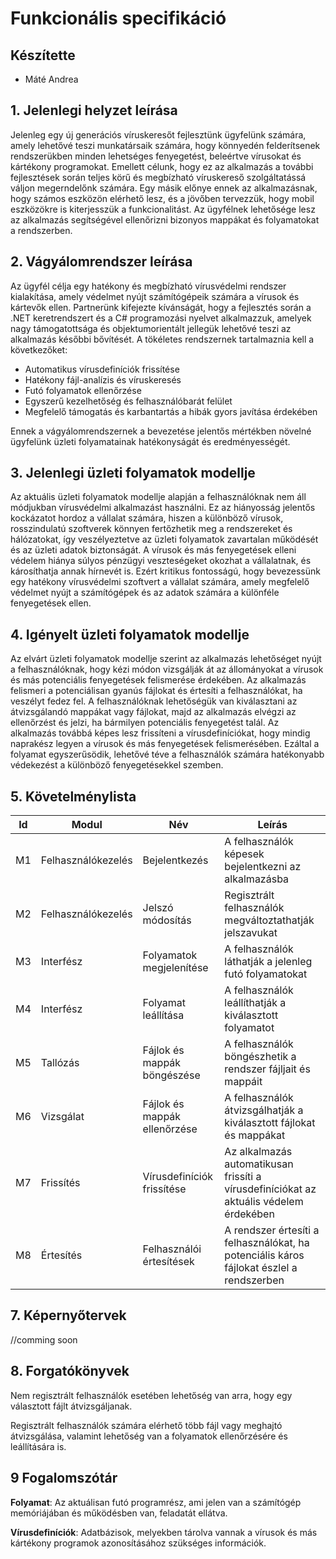 # Funkcionális specifikáció

## Készítette

- Máté Andrea

## 1. Jelenlegi helyzet leírása

Jelenleg egy új generációs víruskeresőt fejlesztünk ügyfelünk számára, amely lehetővé teszi munkatársaik számára, hogy könnyedén felderítsenek rendszerükben minden lehetséges fenyegetést, beleértve vírusokat és kártékony programokat. Emellett célunk, hogy ez az alkalmazás a további fejlesztések során teljes körű és megbízható víruskereső szolgáltatássá váljon megerndelőnk számára. Egy másik előnye ennek az alkalmazásnak, hogy számos eszközön elérhető lesz, és a jövőben tervezzük, hogy mobil eszközökre is kiterjesszük a funkcionalitást. Az ügyfélnek lehetősége lesz az alkalmazás segítségével ellenőrizni bizonyos mappákat és folyamatokat a rendszerben.

## 2. Vágyálomrendszer leírása

Az ügyfél célja egy hatékony és megbízható vírusvédelmi rendszer kialakítása, amely védelmet nyújt számítógépeik számára a vírusok és kártevők ellen. Partnerünk kifejezte kívánságát, hogy a fejlesztés során a .NET keretrendszert és a C# programozási nyelvet alkalmazzuk, amelyek nagy támogatottsága és objektumorientált jellegük lehetővé teszi az alkalmazás későbbi bővítését. A tökéletes rendszernek tartalmaznia kell a következőket:

 - Automatikus vírusdefiníciók frissítése
 - Hatékony fájl-analízis és víruskeresés
 - Futó folyamatok ellenőrzése
 - Egyszerű kezelhetőség és felhasználóbarát felület
 - Megfelelő támogatás és karbantartás a hibák gyors javítása érdekében

Ennek a vágyálomrendszernek a bevezetése jelentős mértékben növelné ügyfelünk üzleti folyamatainak hatékonyságát és eredményességét.

## 3. Jelenlegi üzleti folyamatok modellje

Az aktuális üzleti folyamatok modellje alapján a felhasználóknak nem áll módjukban vírusvédelmi alkalmazást használni. Ez az hiányosság jelentős kockázatot hordoz a vállalat számára, hiszen a különböző vírusok, rosszindulatú szoftverek könnyen fertőzhetik meg a rendszereket és hálózatokat, így veszélyeztetve az üzleti folyamatok zavartalan működését és az üzleti adatok biztonságát. A vírusok és más fenyegetések elleni védelem hiánya súlyos pénzügyi veszteségeket okozhat a vállalatnak, és károsíthatja annak hírnevét is. Ezért kritikus fontosságú, hogy bevezessünk egy hatékony vírusvédelmi szoftvert a vállalat számára, amely megfelelő védelmet nyújt a számítógépek és az adatok számára a különféle fenyegetések ellen.

## 4. Igényelt üzleti folyamatok modellje

Az elvárt üzleti folyamatok modellje szerint az alkalmazás lehetőséget nyújt a felhasználóknak, hogy kézi módon vizsgálják át az állományokat a vírusok és más potenciális fenyegetések felismerése érdekében. Az alkalmazás felismeri a potenciálisan gyanús fájlokat és értesíti a felhasználókat, ha veszélyt fedez fel. A felhasználóknak lehetőségük van kiválasztani az átvizsgálandó mappákat vagy fájlokat, majd az alkalmazás elvégzi az ellenőrzést és jelzi, ha bármilyen potenciális fenyegetést talál. Az alkalmazás továbbá képes lesz frissíteni a vírusdefiníciókat, hogy mindig naprakész legyen a vírusok és más fenyegetések felismerésében. Ezáltal a folyamat egyszerűsödik, lehetővé téve a felhasználók számára hatékonyabb védekezést a különböző fenyegetésekkel szemben.

## 5. Követelménylista

| Id | Modul | Név | Leírás |
| :---: | --- | --- | --- |
| M1 | Felhasználókezelés | Bejelentkezés | A felhasználók képesek bejelentkezni az alkalmazásba |
| M2 | Felhasználókezelés | Jelszó módosítás | Regisztrált felhasználók megváltoztathatják jelszavukat |
| M3 | Interfész | Folyamatok megjelenítése | A felhasználók láthatják a jelenleg futó folyamatokat |
| M4 | Interfész | Folyamat leállítása | A felhasználók leállíthatják a kiválasztott folyamatot |
| M5 | Tallózás | Fájlok és mappák böngészése | A felhasználók böngészhetik a rendszer fájljait és mappáit |
| M6 | Vizsgálat | Fájlok és mappák ellenőrzése | A felhasználók átvizsgálhatják a kiválasztott fájlokat és mappákat |
| M7 | Frissítés | Vírusdefiníciók frissítése | Az alkalmazás automatikusan frissíti a vírusdefiníciókat az aktuális védelem érdekében |
| M8 | Értesítés | Felhasználói értesítések | A rendszer értesíti a felhasználókat, ha potenciális káros fájlokat észlel a rendszerben |

## 7. Képernyőtervek
//comming soon

## 8. Forgatókönyvek

Nem regisztrált felhasználók esetében lehetőség van arra, hogy egy választott fájlt átvizsgáljanak.

Regisztrált felhasználók számára elérhető több fájl vagy meghajtó átvizsgálása, valamint lehetőség van a folyamatok ellenőrzésére és leállítására is.

## 9 Fogalomszótár

**Folyamat**: Az aktuálisan futó programrész, ami jelen van a számítógép memóriájában és működésben van, feladatát ellátva.

**Vírusdefiníciók**: Adatbázisok, melyekben tárolva vannak a vírusok és más kártékony programok azonosításához szükséges információk.
